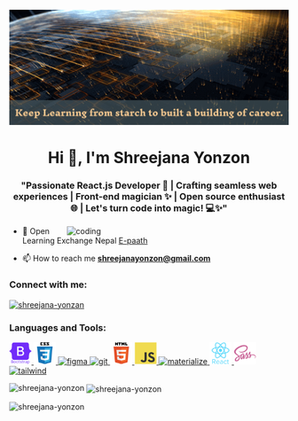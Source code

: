 ![logo](https://github.com/shreejana-yonzon/shreejana-yonzon/blob/main/gitHub_banner.png)
<h1 align="center">Hi 👋, I'm Shreejana Yonzon</h1>
<h3 align="center">"Passionate React.js Developer 🚀 | Crafting seamless web experiences | Front-end magician ✨ | Open source enthusiast 🌐 | Let's turn code into magic! 💻✨"</h3>
<img align="right" alt="coding" width="400" src="https://media.tenor.com/QVC1Nmb9TwUAAAAi/coding.gif" alt="shreejana-yonzon" />

- 🔭 Open Learning Exchange Nepal [E-paath](https://epaath.olenepal.org/)

- 📫 How to reach me **shreejanayonzon@gmail.com**

<h3 align="left">Connect with me:</h3>
<p align="left">
<a href="https://linkedin.com/in/shreejana-yonzan" target="blank"><img align="center" src="https://raw.githubusercontent.com/rahuldkjain/github-profile-readme-generator/master/src/images/icons/Social/linked-in-alt.svg" alt="shreejana-yonzan" height="30" width="40" /></a>

<h3 align="left">Languages and Tools:</h3>
<p align="left"> <a href="https://getbootstrap.com" target="_blank" rel="noreferrer"> <img src="https://raw.githubusercontent.com/devicons/devicon/master/icons/bootstrap/bootstrap-plain-wordmark.svg" alt="bootstrap" width="40" height="40"/> </a> <a href="https://www.w3schools.com/css/" target="_blank" rel="noreferrer"> <img src="https://raw.githubusercontent.com/devicons/devicon/master/icons/css3/css3-original-wordmark.svg" alt="css3" width="40" height="40"/> </a> <a href="https://www.figma.com/" target="_blank" rel="noreferrer"> <img src="https://www.vectorlogo.zone/logos/figma/figma-icon.svg" alt="figma" width="40" height="40"/> </a> <a href="https://git-scm.com/" target="_blank" rel="noreferrer"> <img src="https://www.vectorlogo.zone/logos/git-scm/git-scm-icon.svg" alt="git" width="40" height="40"/> </a> <a href="https://www.w3.org/html/" target="_blank" rel="noreferrer"> <img src="https://raw.githubusercontent.com/devicons/devicon/master/icons/html5/html5-original-wordmark.svg" alt="html5" width="40" height="40"/> </a> <a href="https://developer.mozilla.org/en-US/docs/Web/JavaScript" target="_blank" rel="noreferrer"> <img src="https://raw.githubusercontent.com/devicons/devicon/master/icons/javascript/javascript-original.svg" alt="javascript" width="40" height="40"/> </a> <a href="https://materializecss.com/" target="_blank" rel="noreferrer"> <img src="https://raw.githubusercontent.com/prplx/svg-logos/5585531d45d294869c4eaab4d7cf2e9c167710a9/svg/materialize.svg" alt="materialize" width="40" height="40"/> </a> <a href="https://reactjs.org/" target="_blank" rel="noreferrer"> <img src="https://raw.githubusercontent.com/devicons/devicon/master/icons/react/react-original-wordmark.svg" alt="react" width="40" height="40"/> </a> <a href="https://sass-lang.com" target="_blank" rel="noreferrer"> <img src="https://raw.githubusercontent.com/devicons/devicon/master/icons/sass/sass-original.svg" alt="sass" width="40" height="40"/> </a> <a href="https://tailwindcss.com/" target="_blank" rel="noreferrer"> <img src="https://www.vectorlogo.zone/logos/tailwindcss/tailwindcss-icon.svg" alt="tailwind" width="40" height="40"/> </a> </p>

<p><img align="left" src="https://github-readme-stats.vercel.app/api/top-langs?username=shreejana-yonzon&show_icons=true&locale=en&layout=compact" alt="shreejana-yonzon" /></p>

<p>&nbsp;<img align="center" src="https://github-readme-stats.vercel.app/api?username=shreejana-yonzon&show_icons=true&locale=en" alt="shreejana-yonzon" /></p>

<p><img align="center" src="https://github-readme-streak-stats.herokuapp.com/?user=shreejana-yonzon&" alt="shreejana-yonzon" /></p>
